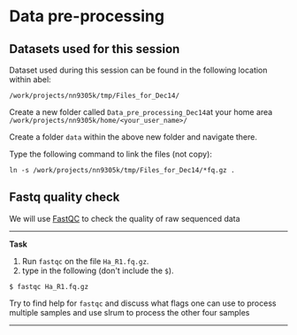 # Data pre-processing

## Datasets used for this session

Dataset used during this session can be found in the following location within abel:

`/work/projects/nn9305k/tmp/Files_for_Dec14/`


Create a new folder called `Data_pre_processing_Dec14`at your home area `/work/projects/nn9305k/home/<your_user_name>/`

Create a folder `data` within the above new folder and navigate there.

Type the following command to link the files (not copy):

`ln -s /work/projects/nn9305k/tmp/Files_for_Dec14/*fq.gz .`

## Fastq quality check

We will use [FastQC](https://www.bioinformatics.babraham.ac.uk/projects/fastqc/) to check the quality of raw sequenced data 

--------

**Task**
1. Run `fastqc` on the file `Ha_R1.fq.gz`.
2. type in the following (don't include the `$`).

```
$ fastqc Ha_R1.fq.gz
```

Try to find help for `fastqc` and discuss what flags one can use to process multiple samples and use slrum to process the other four samples

--------
